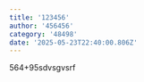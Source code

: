```yaml
---
title: '123456'
author: '456456'
category: '48498'
date: '2025-05-23T22:40:00.806Z'
---
```

564+95sdvsgvsrf
